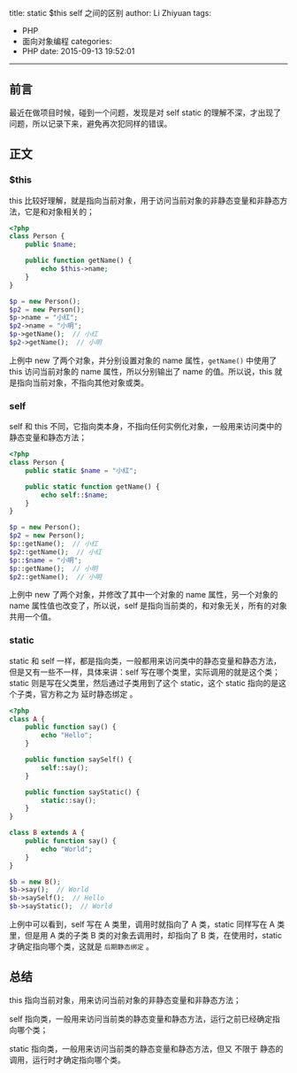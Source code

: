 title: static $this self 之间的区别
author: Li Zhiyuan
tags:
  - PHP
  - 面向对象编程
categories:
  - PHP
date: 2015-09-13 19:52:01
---

## 前言

最近在做项目时候，碰到一个问题，发现是对 self static 的理解不深，才出现了问题，所以记录下来，避免再次犯同样的错误。

<!-- more -->
## 正文

### $this 

this 比较好理解，就是指向当前对象，用于访问当前对象的非静态变量和非静态方法，它是和对象相关的；

```php
<?php
class Person {
    public $name;

    public function getName() {
        echo $this->name;
    }
}

$p = new Person();
$p2 = new Person();
$p->name = "小红";
$p2->name = "小明";
$p->getName();  // 小红
$p2->getName();  // 小明
```

上例中 new 了两个对象，并分别设置对象的 name 属性，`getName()` 中使用了 this 访问当前对象的 name 属性，所以分别输出了 name 的值。所以说，this 就是指向当前对象，不指向其他对象或类。

### self

self 和 this 不同，它指向类本身，不指向任何实例化对象，一般用来访问类中的静态变量和静态方法；

```php
<?php
class Person {
    public static $name = "小红";

    public static function getName() {
        echo self::$name;
    }
}

$p = new Person();
$p2 = new Person();
$p::getName();  // 小红
$p2::getName();  // 小红
$p::$name = "小明";
$p::getName();  // 小明
$p2::getName();  // 小明
```

上例中 new 了两个对象，并修改了其中一个对象的 name 属性，另一个对象的 name 属性值也改变了，所以说，self 是指向当前类的，和对象无关，所有的对象共用一个值。

### static

static 和 self 一样，都是指向类，一般都用来访问类中的静态变量和静态方法，但是又有一些不一样，具体来讲：self 写在哪个类里，实际调用的就是这个类；static 则是写在父类里，然后通过子类用到了这个 static，这个 static 指向的是这个子类，官方称之为 延时静态绑定 。
```php
<?php
class A {
    public function say() {
        echo "Hello";
    }

    public function saySelf() {
        self::say();
    }

    public function sayStatic() {
        static::say();
    }
}

class B extends A {
    public function say() {
        echo "World";
    }
}

$b = new B();
$b->say();  // World
$b->saySelf();  // Hello
$b->sayStatic();  // World
```

上例中可以看到，self 写在 A 类里，调用时就指向了 A 类，static 同样写在 A 类里，但是用 A 类的子类 B 类的对象去调用时，却指向了 B 类，在使用时，static 才确定指向哪个类，这就是  `后期静态绑定` 。

## 总结

this 指向当前对象，用来访问当前对象的非静态变量和非静态方法；

self 指向类，一般用来访问当前类的静态变量和静态方法，运行之前已经确定指向哪个类；

static 指向类，一般用来访问当前类的静态变量和静态方法，但又 不限于 静态的调用，运行时才确定指向哪个类。
